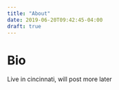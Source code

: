 ```yaml
---
title: "About"
date: 2019-06-20T09:42:45-04:00
draft: true
---
```


# Bio
Live in cincinnati, will post more later